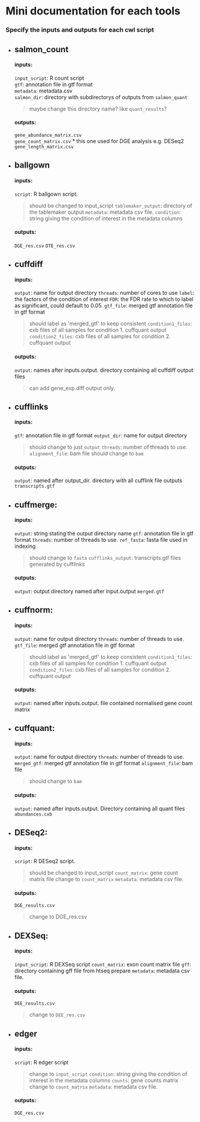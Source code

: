 # Mini documentation for each tools
### Specify the inputs and outputs for each cwl script
- ## salmon_count
   #### inputs:  
   `input_script`: R count script  
   `gtf`: annotation file in gtf format  
   `metadata`: metadata.csv  
   `salmon_dir`: directory with subdirectorys of outputs from `salmon_quant`  
   > maybe change this directory name? like `quant_results`?
   #### outputs:
   `gene_abundance_matrix.csv`  
   `gene_count_matrix.csv` * this one used for DGE analysis e.g. DESeq2  
   `gene_length_matrix.csv`

- ## ballgown
   #### inputs:
   `script`: R ballgown script.
   > should be changed to input_script
   `tablemaker_output`: directory of the tablemaker output
   `metadata`: metadata csv file.
   `condition`: string giving the condition of interest in the metadata columns
   #### outputs:
   `DGE_res.csv`
   `DTE_res.csv`

- ## cuffdiff
  #### inputs:
  `output`: name for output directory
  `threads`: number of cores to use
  `label`: the factors of the condition of interest
  `FDR`: the FDR rate to which to label as significant, could default to 0.05.
  `gtf_file`: merged gtf annotation file in gtf format
  > should label as 'merged_gtf' to keep consistent
  `condition1_files`: cxb files of all samples for condition 1. cuffquant output
  `condition2_files`: cxb files of all samples for condition 2. cuffquant output
  #### outputs:
  `output`: names after inputs.output. directory containing all cuffdiff output files
  > can add gene_exp.diff output only.

- ## cufflinks
  #### inputs:
  `gtf`: annotation file in gtf format
  `output_dir`: name for output directory
  > should change to just `output`
  `threads`: number of threads to use.
  `alignment_file`: bam file
  > should change to `bam`
  #### outputs:
  `output`: named after output_dir. directory with all cufflink file outputs
  `transcripts.gtf`

- ## cuffmerge:
  #### inputs:
  `output`: string stating the output directory name
  `gtf`: annotation file in gtf format
  `threads`: number of threads to use.
  `ref_fasta`: fasta file used in indexing
  > should change to `fasta`
  `cufflinks_output`: transcripts.gtf files generated by cufflinks
  #### outputs:
  `output`: output directory named after input.output
  `merged.gtf`

- ## cuffnorm:
  #### inputs:
  `output`: name for output directory
  `threads`: number of threads to use.
  `gtf_file`: merged gtf annotation file in gtf format
  > should label as 'merged_gtf' to keep consistent
  `condition1_files`: cxb files of all samples for condition 1. cuffquant output
  `condition2_files`: cxb files of all samples for condition 2. cuffquant output
  #### outputs:
  `output`: named after inputs.output. file contained normalised gene count matrix

- ## cuffquant:
  #### inputs:
  `output`: name for output directory
  `threads`: number of threads to use.
  `merged_gtf`: merged gtf annotation file in gtf format
  `alignment_file`: bam file
  > should change to `bam`
  #### outputs:
  `output`: named after inputs.output. Directory containing all quant files
  `abundances.cxb`

- ## DESeq2:
  #### inputs:
  `script`: R DESeq2 script.
  > should be changed to input_script
  `count_matrix`: gene count matrix file
  > change to `count_matrix`
  `metadata`: metadata csv file.
  #### outputs:
  `DGE_results.csv`
  > change to DGE_res.csv

- ## DEXSeq:
  #### inputs:
  `input_script`: R DEXSeq script
  `count_matrix`: exon count matrix file
  `gff`: directory containing gff file from htseq prepare
  `metadata`: metadata csv file.
  #### outputs:
  `DEE_results.csv`
  > change to `DEE_res.csv`

- ## edger
  #### inputs:
  `script`: R edger script
  > change to `input_script`
  `condition`: string giving the condition of interest in the metadata columns
  `counts`: gene counts matrix
  > change to `count_matrix`
  `metadata`: metadata csv file.
  #### outputs:
  `DGE_res.csv`
